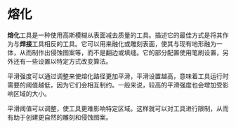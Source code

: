 # 熔化

**熔化**工具是一种使用高斯模糊从表面减去质量的工具。描述它的最佳方式是将其作为与**焊接**工具相反的工具。它可以用来融化或雕刻表面，使其与现有地形融为一体，从而制作出侵蚀图案等，而不是翻边或填缝。它的部分配置使用笔刷设置，另外还有一些设置以特定方式改变算法。

平滑强度可以通过调整来使熔化路径更加平滑，平滑设置越高，意味着工具运行时需要的阈值越低，因为它们会相互制约。一般来说，较高的平滑强度也会增加受影响区域的大小。

平滑阈值可以调整，使工具更难影响特定区域。这样就可以对工具进行限制，从而有助于创建更自然的雕刻和侵蚀图案。